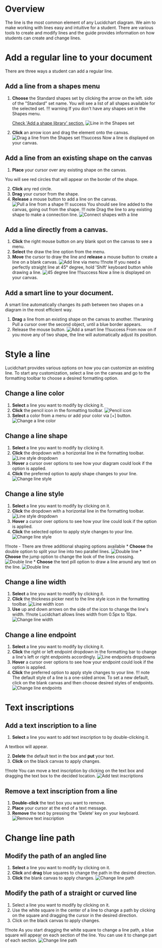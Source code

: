 # Overview 
The line is the most common element of any Lucidchart diagram. We aim to make working with lines easy
and intuitive for a student. There are various tools to create and modify lines
and the guide provides information on how students can create and change lines.

# Add a regular line to your document
There are three ways a student can add a regular line.

## Add a line from a shapes menu
1. **Choose** the Standard shapes set by clicking the arrow on the left.
side of the "Standard" set name. You will see a list of all shapes available for the selected set.
!!! warning
    If you don't have any shapes set in the Shapes menu. 

    [Check 'Add a shape library' section.](/Olga_formatting_shapes.md/#add_shape)
![Line in the Shapes set](/images/line_in_shapes_set.png)
2. **Click** an arrow icon and drag the element onto the canvas.
![Drag a line from the Shapes set](/images/drag_line_from_shapes_set.gif)
!!!success
    Now a line is displayed on your canvas.

## Add a line from an existing shape on the canvas
1. **Place** your cursor over any existing shape on the canvas.

You will see red circles that will appear on the border of the shape.

2. **Click** any red circle.
3. **Drag** your cursor from the shape.
4. **Release** a mouse button to add a line on the canvas.
![Pull a line from a shape](/images/pull_line_from_a_shape.gif)
!!! success
    You should see line added to the canvas, going out from the shape. 
!!! note
    Drag the line to any existing shape to make a connection line.
    ![Connect shapes with a line](/images/connect_shape_with_a_line.gif)

## Add a line directly from a canvas.
1. **Click** the right mouse button on any blank spot on the canvas to see a menu.
2. **Select** the draw the line option from the menu.
3. **Move** the cursor to draw the line and **release** a mouse button to create a line on a blank canvas.
![Add line via menu](/images/add-line-via-menu.gif)
!!!note
    If you need a perfectly straight line at 45&deg; degree, hold 'Shift' keyboard button while drawing a line.
    ![45 degree line](/images/45-degree-line.gif)
!!!success
    Now a line is displayed on your canvas.

## Add a smart line to your document.
A smart line automatically changes its path between two shapes on a diagram in the most efficient way.

1. **Drag** a line from an existing shape on the canvas to another.
!!!wraning
    Pull a cursor over the second object, until a blue border appears.
3. Release the mouse button.
![Add a smart line](/images/add-smart-line.gif)
!!!success
    From now on if you move any of two shape, the line will automatically adjust its position.


# Style a line
Lucidchart provides various options on how you can customize an existing line. 
To start any customization, select a line on the canvas and go to the formatting toolbar to choose a desired 
formatting option.

## Change a line color
1. **Select** a line you want to modify by clicking it.
2. **Click** the pencil icon in the formatting toolbar. 
![Pencil icon](/images/pencil-icon.png)
3. **Select** a color from a menu or add your color via [+] button.
![Change a line color](/images/change-line-color.gif)


## Change a line shape
1. **Select** a line you want to modify by clicking it.
2. **Click** the dropdown with a horizontal line in the formatting toolbar.
![Line style dropdown](/images/line-style-dropdown.png)
3. **Hover** a cursor over options to see how your diagram could look if the option is applied.
4. **Click** the preferred option to apply shape changes to your line.
![Change line style](/images/change-line-shape.gif)

## Change a line style
1. **Select** a line you want to modify by clicking on it.
2. **Click** the dropdown with a horizontal line in the formatting toolbar.
![Line style dropdown](/images/line-style-dropdown.png)
3. **Hover** a cursor over options to see how your line could look if the option is applied.
4. **Click** the selected option to apply style changes to your line.
![Change line style](/images/change-line-style.gif)

!!!note
    - There are three additional shaping options available
        * **Choose** the double option to split your line into two parallel lines.
        ![Double line](/images/double-line.png)
        * **Choose** the jump option to change the look of the lines crossing.
        ![Double line](/images/line-jump.png)
        * **Choose** the text pill option to draw a line around any text on the line.
        ![Double line](/images/text-pill.png)


## Change a line width
1. **Select** a line you want to modify by clicking it.
2. **Click** the thickness picker next to the line style icon in the formatting toolbar.
![Line width icon](/images/line-width-picker.png)
3. **Use** up and down arrows on the side of the icon to change the line's width.
!!!note
    Lucidchart allows lines width from 0.5px to 10px.
![Change line width](/images/change-line-width.gif)


## Change a line endpoint
1. **Select** a line you want to modify by clicking it.
2. **Click** the right or left endpoint dropdown in the formatting bar to change a line's left or right endpoints accordingly.
![Line endpoints dropdowns](/images/line-endpoints-dropdown.png)
3. **Hover** a cursor over options to see how your endpoint could look if the option is applied.
4. **Click** the preferred option to apply style changes to your line.
!!! note
    The default style of a line is a one-sided arrow. To set a new default, click on the blank canvas and then choose desired styles of endpoints.
![Change line endpoints](/images/change-line-endpoints.gif)


# Text inscriptions
## Add a text inscription to a line
1. **Select** a line you want to add text inscription to by double-clicking it. 

A textbox will appear.

2. **Delete** the default text in the box and **put** your text.
3. **Click** on the black canvas to apply changes.

!!!note
    You can move a text inscription by clicking on the text box and dragging the text box to the decided location.
![Add test inscriptions](/images/add-text-inscriptions.gif)


## Remove a text inscription from a line
1. **Double-click** the text box you want to remove.
2. **Place** your cursor at the end of a text message.
3. **Remove** the text by pressing the 'Delete' key on your keyboard.
![Remove text inscription](/images/remove-text-inscription.gif)


# Change line path
## Modify the path of an angled line
1. **Select** a line you want to modify by clicking on it.
2. **Click** and **drag** blue squares to change the path in the desired direction.
3. **Click** the blank canvas to apply changes.
![Change line path](/images/change-angled-line-path.gif)


## Modify the path of a straight or curved line
1. Select a line you want to modify by clicking on it.
2. Use the white square in the center of a line to change a path by clicking on the square and dragging the cursor in the desired direction.
3. Click on the black canvas to apply changes.

!!!note
    As you start dragging the white square to change a line path, a blue square will appear on each section of the line. 
    You can use it to change part of each section.
![Change line path](/images/change-line-path.gif)
